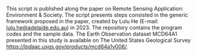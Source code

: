 This script is published along the paper on Remote Sensing Application: Environment & Society.
The script presents steps consisted in the generic framework proposed in the paper, created by Lulu He (E-mail: lulu.he@adelaide.edu.au) in 2023. The repository contains the program codes and the sample data. The Earth Observation dataset MCD64A1 presented in this study is available on The United States Geological Survey https://lpdaac.usgs.gov/products/mcd64a1v006/. 
